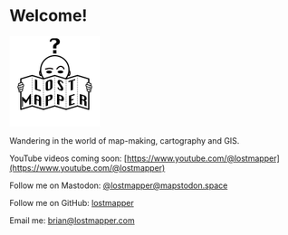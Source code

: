 # Welcome!

<img src="images/logo.png" width="160" height="160" alt="Confused head behind a folded piece of paper with the words Lost Mapper on it." />

Wandering in the world of map-making, cartography and GIS.

YouTube videos coming soon: [https://www.youtube.com/@lostmapper](https://www.youtube.com/@lostmapper)

Follow me on Mastodon: [@lostmapper@mapstodon.space](https://mapstodon.space/@lostmapper)

Follow me on GitHub: [lostmapper](https://github.com/lostmapper)

Email me: [brian@lostmapper.com](mailto:brian@lostmapper.com)

<script type='text/javascript' src='https://storage.ko-fi.com/cdn/widget/Widget_2.js'></script><script type='text/javascript'>kofiwidget2.init('Support Me on Ko-fi', '#67AC5A', 'Q5Q1E736');kofiwidget2.draw();</script>
